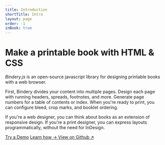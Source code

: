 ```yaml
---
title: Introduction
shortTitle: Intro
layout: page
order: -1
inBook: true
---
```


# Make a printable book with HTML & CSS

*Bindery.js* is an open-source javascript library for designing printable books with a web browser. 

First, Bindery divides your content into multiple pages. Design each page with running headers, spreads, footnotes, and more. Generate page numbers for a table of contents or index. When you're ready to print, you can configure bleed, crop marks, and booklet ordering.

If you're a web designer, you can think about books as an extension of responsive design. If you're a print designer, you can express layouts programmatically, without the need for InDesign.

<div class="home-btns">
  <a class="btn" href="/bindery/book">Try a Demo</a>
  <a class="btn" href="/bindery/guide">
    Learn how →
  </a>
  <a class="btn" href="https://github.com/evnbr/bindery">View on Github ↗</a>
</div>

<script> setStars(); </script>

